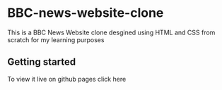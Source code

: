 # BBC-news-website-clone

This is a BBC News Website clone desgined using HTML and CSS from scratch for my learning purposes

## Getting started

To view it live on github pages click here
